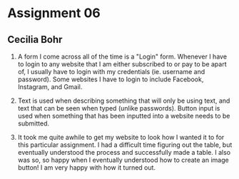 # Assignment 06
## Cecilia Bohr

1. A form I come across all of the time is a "Login" form. Whenever I have to
login to any website that I am either subscribed to or pay to be apart of, I
usually have to login with my credentials (ie. username and password). Some
websites I have to login to include Facebook, Instagram, and Gmail.

2. Text is used when describing something that will only be using text, and text
that can be seen when typed (unlike passwords). Button input is used when something
that has been inputted into a website needs to be submitted.

3. It took me quite awhile to get my website to look how I wanted it to for this
particular assignment. I had a difficult time figuring out the table, but
eventually understood the process and successfully made a table. I also was so,
so happy when I eventually understood how to create an image button! I am very
happy with how it turned out.
